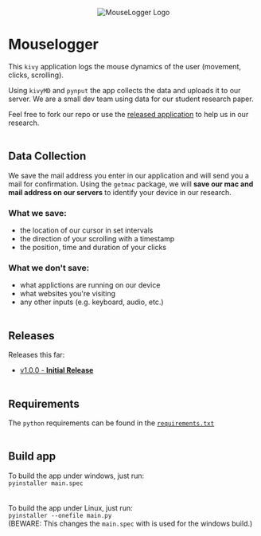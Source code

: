 <p align="center">
  <img src="favicon.ico" alt="MouseLogger Logo"/>
</p>

# Mouselogger
This `kivy` application logs the mouse dynamics of the user (movement, clicks, scrolling).

Using `kivyMD` and `pynput` the app collects the data and uploads it to our server.
We are a small dev team using data for our student research paper.

Feel free to fork our repo or use the [released application](https://github.com/Studienarbeit-Mouse-Dynamics-DHBW-FN/MouseLogger-App/releases/tag/v1.0.0) to help us in our research.
<br><br>
## Data Collection
We save the mail address you enter in our application and will send you a mail for confirmation. Using the `getmac` package, we will **save our mac and mail address on our servers** to identify your device in our research.

### What we save:
- the location of our cursor in set intervals
- the direction of your scrolling with a timestamp
- the position, time and duration of your clicks

### What we **don't** save:
- what applictions are running on our device
- what websites you're visiting
- any other inputs (e.g. keyboard, audio, etc.)
<br><br>
## Releases
Releases this far:
- [v1.0.0 - **Initial Release**](https://github.com/Studienarbeit-Mouse-Dynamics-DHBW-FN/MouseLogger-App/releases/tag/v1.0.0)
<br><br>
## Requirements
The `python` requirements can be found in the [`requirements.txt`](https://github.com/Studienarbeit-Mouse-Dynamics-DHBW-FN/MouseLogger-App/blob/main/requirements.txt)
<br><br>
## Build app
To build the app under windows, just run: <br>
`pyinstaller main.spec`
<br><br><br>
To build the app under Linux, just run: <br>
`pyinstaller --onefile main.py` <br>
(BEWARE: This changes the `main.spec` with is used for the windows build.)